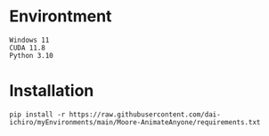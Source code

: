# Environtment
```text
Windows 11
CUDA 11.8
Python 3.10
```
# Installation
```text
pip install -r https://raw.githubusercontent.com/dai-ichiro/myEnvironments/main/Moore-AnimateAnyone/requirements.txt
```
